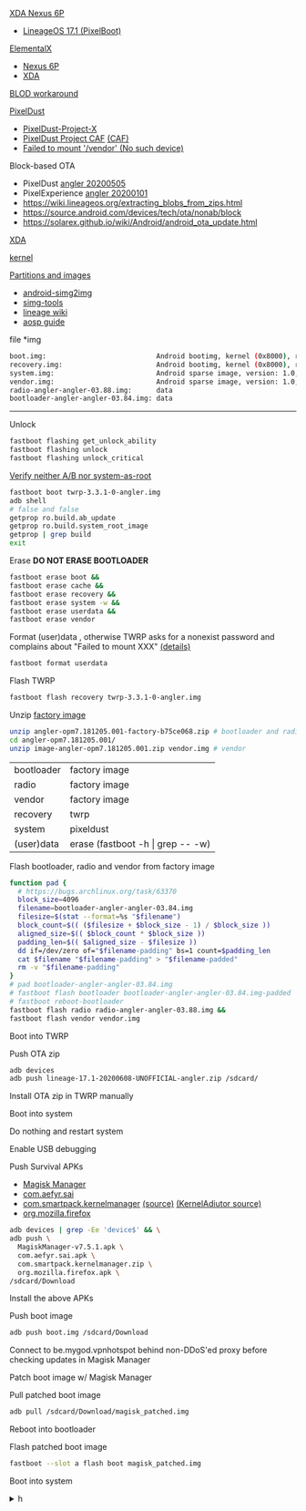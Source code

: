 [XDA Nexus 6P](https://forum.xda-developers.com/nexus-6p)
* [LineageOS 17.1 (PixelBoot)](https://forum.xda-developers.com/nexus-6p/orig-development/rom-lineageos-17-0-nexus-6p-angler-t4012099)

[ElementalX](https://elementalx.org/)
* [Nexus 6P](https://elementalx.org/devices/nexus-6p/)
* [XDA](https://forum.xda-developers.com/nexus-6p/orig-development/kernel-elementalx-n6p-t3240571)

[BLOD workaround](https://forum.xda-developers.com/nexus-6p/general/bootloop-death-blod-workaround-zip-t3819515)

[PixelDust](https://sourceforge.net/projects/pixeldustproject/)
* [PixelDust-Project-X](https://github.com/PixelDust-Project-X)
* [PixelDust Project CAF](https://github.com/pixeldust-project-caf) [(CAF)](https://www.codeaurora.org/)
* [Failed to mount '/vendor' (No such device)](https://sourceforge.net/p/pixeldustproject/discussion/general/thread/8d56bbe433/)

Block-based OTA
* PixelDust [angler 20200505](https://sourceforge.net/projects/pixeldustproject/files/ota/angler/)
* PixelExperience [angler 20200101](https://download.pixelexperience.org/angler)
* https://wiki.lineageos.org/extracting_blobs_from_zips.html
* https://source.android.com/devices/tech/ota/nonab/block
* https://solarex.github.io/wiki/Android/android_ota_update.html

[XDA](https://forum.xda-developers.com/nexus-6p)

[kernel](https://forum.xda-developers.com/nexus-6p/help/how-to-make-angler-build-t3262968/page2)

[Partitions and images](https://source.android.com/devices/bootloader/partitions-images)
* [android-simg2img](https://aur.archlinux.org/packages/android-simg2img/)
* [simg-tools](https://aur.archlinux.org/packages/simg-tools/)
* [lineage wiki](https://wiki.lineageos.org/extracting_blobs_from_zips.html)
* [aosp guide](https://source.android.com/devices/bootloader/partitions-images)

file \*img
```bash
boot.img:                           Android bootimg, kernel (0x8000), ramdisk (0x2000000), page size: 4096, cmdline (androidboot.hardware=angler androidboot.console=ttyHSL0 msm_rtb.filter=0x37 ehci-hcd.park=3 lpm)
recovery.img:                       Android bootimg, kernel (0x8000), ramdisk (0x2000000), page size: 4096, cmdline (androidboot.hardware=angler androidboot.console=ttyHSL0 msm_rtb.filter=0x37 ehci-hcd.park=3 lpm)
system.img:                         Android sparse image, version: 1.0, Total of 786432 4096-byte output blocks in 3898 input chunks.
vendor.img:                         Android sparse image, version: 1.0, Total of 51200 4096-byte output blocks in 845 input chunks.
radio-angler-angler-03.88.img:      data
bootloader-angler-angler-03.84.img: data
```

---

Unlock

```bash
fastboot flashing get_unlock_ability
fastboot flashing unlock
fastboot flashing unlock_critical
```

[Verify neither A/B nor system-as-root](https://topjohnwu.github.io/Magisk/install.html#knowing-your-device)

```bash
fastboot boot twrp-3.3.1-0-angler.img
adb shell
# false and false
getprop ro.build.ab_update
getprop ro.build.system_root_image
getprop | grep build
exit
```

Erase **DO NOT ERASE BOOTLOADER**

```bash
fastboot erase boot &&
fastboot erase cache &&
fastboot erase recovery &&
fastboot erase system -w &&
fastboot erase userdata &&
fastboot erase vendor
```

Format (user)data , otherwise TWRP asks for a nonexist password and complains about "Failed to mount XXX" [(details)](https://www.reddit.com/r/Nexus6P/comments/46hyxc/encryptingdecrypting_user_data_twrp_default/d05lpol)

```bash
fastboot format userdata
```

Flash TWRP

```bash
fastboot flash recovery twrp-3.3.1-0-angler.img
```

Unzip [factory image](https://developers.google.com/android/images)

```bash
unzip angler-opm7.181205.001-factory-b75ce068.zip # bootloader and radio
cd angler-opm7.181205.001/
unzip image-angler-opm7.181205.001.zip vendor.img # vendor
```

|||
|-|-|
|bootloader|factory image|
|radio|factory image|
|vendor|factory image|
|recovery|twrp|
|system|pixeldust|
|(user)data|erase (fastboot -h \| grep -- -w)|

Flash bootloader, radio and vendor from factory image

```bash
function pad {
  # https://bugs.archlinux.org/task/63370
  block_size=4096
  filename=bootloader-angler-angler-03.84.img
  filesize=$(stat --format=%s "$filename")
  block_count=$(( ($filesize + $block_size - 1) / $block_size ))
  aligned_size=$(( $block_count * $block_size ))
  padding_len=$(( $aligned_size - $filesize ))
  dd if=/dev/zero of="$filename-padding" bs=1 count=$padding_len
  cat $filename "$filename-padding" > "$filename-padded"
  rm -v "$filename-padding"
}
# pad bootloader-angler-angler-03.84.img
# fastboot flash bootloader bootloader-angler-angler-03.84.img-padded
# fastboot reboot-bootloader
fastboot flash radio radio-angler-angler-03.88.img &&
fastboot flash vendor vendor.img
```

Boot into TWRP

Push OTA zip

```bash
adb devices
adb push lineage-17.1-20200608-UNOFFICIAL-angler.zip /sdcard/
```

Install OTA zip in TWRP manually

Boot into system

Do nothing and restart system

Enable USB debugging

Push Survival APKs
* [Magisk Manager](https://github.com/topjohnwu/Magisk/releases)
* [com.aefyr.sai](https://apk.support/download-app/com.aefyr.sai)
* [com.smartpack.kernelmanager](https://apk.support/download-app/com.smartpack.kernelmanager) [(source)](https://github.com/SmartPack/SmartPack-Kernel-Manager) [(KernelAdiutor source)](https://github.com/Grarak/KernelAdiutor)
* [org.mozilla.firefox](https://apk.support/download-app/org.mozilla.firefox)

```bash
adb devices | grep -Ee 'device$' && \
adb push \
  MagiskManager-v7.5.1.apk \
  com.aefyr.sai.apk \
  com.smartpack.kernelmanager.zip \
  org.mozilla.firefox.apk \
/sdcard/Download
```

Install the above APKs

Push boot image

```bash
adb push boot.img /sdcard/Download
```

Connect to be.mygod.vpnhotspot behind non-DDoS'ed proxy before checking updates in Magisk Manager

Patch boot image w/ Magisk Manager

Pull patched boot image

```bash
adb pull /sdcard/Download/magisk_patched.img
```

Reboot into bootloader

Flash patched boot image

```bash
fastboot --slot a flash boot magisk_patched.img 
```

Boot into system


<details><summary>h</summary>

Magisk APK

```bash
adb install MagiskManager-v7.5.1.apk
```

(Vulnerable to unstable connection) Boot into TWRP ~ Advanced ~ ADB Sideload

[ADB sideload](https://twrp.me/faq/ADBSideload.html)
``` bash
adb sideload PixelDust-X-caf-angler-20200606-0903.zip
```

</details>


